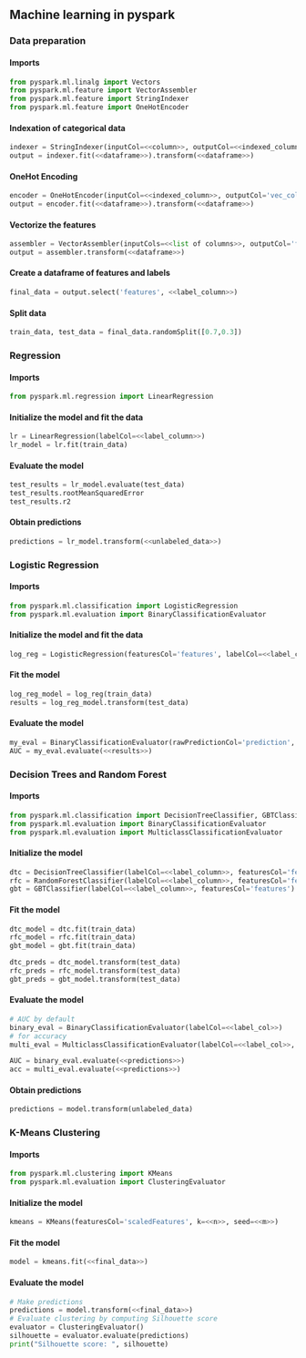 ## Machine learning in pyspark

### Data preparation

#### Imports
````py
from pyspark.ml.linalg import Vectors
from pyspark.ml.feature import VectorAssembler
from pyspark.ml.feature import StringIndexer
from pyspark.ml.feature import OneHotEncoder
````
#### Indexation of  categorical data
````py
indexer = StringIndexer(inputCol=<<column>>, outputCol=<<indexed_column>>)
output = indexer.fit(<<dataframe>>).transform(<<dataframe>>)
````
#### OneHot Encoding
````py
encoder = OneHotEncoder(inputCol=<<indexed_column>>, outputCol='vec_column')
output = encoder.fit(<<dataframe>>).transform(<<dataframe>>)
````
#### Vectorize the features
````py
assembler = VectorAssembler(inputCols=<<list of columns>>, outputCol='features')
output = assembler.transform(<<dataframe>>)
````
#### Create a dataframe of features and labels
````py
final_data = output.select('features', <<label_column>>)
````
#### Split data
````py
train_data, test_data = final_data.randomSplit([0.7,0.3])
````

### Regression

#### Imports
````py
from pyspark.ml.regression import LinearRegression
````
#### Initialize the model and fit the data
````py
lr = LinearRegression(labelCol=<<label_column>>)
lr_model = lr.fit(train_data)
````
#### Evaluate the model
````py
test_results = lr_model.evaluate(test_data)
test_results.rootMeanSquaredError
test_results.r2
````
#### Obtain predictions
````py
predictions = lr_model.transform(<<unlabeled_data>>)
````

### Logistic Regression

#### Imports
````py
from pyspark.ml.classification import LogisticRegression
from pyspark.ml.evaluation import BinaryClassificationEvaluator
````
#### Initialize the model and fit the data
````py
log_reg = LogisticRegression(featuresCol='features', labelCol=<<label_column>>)
````
#### Fit the model
````py
log_reg_model = log_reg(train_data)
results = log_reg_model.transform(test_data)
````
#### Evaluate the model
````py
my_eval = BinaryClassificationEvaluator(rawPredictionCol='prediction', labelCol=<<label_column>>)
AUC = my_eval.evaluate(<<results>>)
````

### Decision Trees and Random Forest

#### Imports
````py
from pyspark.ml.classification import DecisionTreeClassifier, GBTClassifier, RandomForestClassifier
from pyspark.ml.evaluation import BinaryClassificationEvaluator
from pyspark.ml.evaluation import MulticlassClassificationEvaluator
````
#### Initialize the model
````py
dtc = DecisionTreeClassifier(labelCol=<<label_column>>, featuresCol='features')
rfc = RandomForestClassifier(labelCol=<<label_column>>, featuresCol='features')
gbt = GBTClassifier(labelCol=<<label_column>>, featuresCol='features')
````
#### Fit the model
````py
dtc_model = dtc.fit(train_data)
rfc_model = rfc.fit(train_data)
gbt_model = gbt.fit(train_data)

dtc_preds = dtc_model.transform(test_data)
rfc_preds = rfc_model.transform(test_data)
gbt_preds = gbt_model.transform(test_data)
````
#### Evaluate the model
````py
# AUC by default
binary_eval = BinaryClassificationEvaluator(labelCol=<<label_col>>)
# for accuracy
multi_eval = MulticlassClassificationEvaluator(labelCol=<<label_col>>, metricName='accuracy')

AUC = binary_eval.evaluate(<<predictions>>)
acc = multi_eval.evaluate(<<predictions>>)
````
#### Obtain predictions
````py
predictions = model.transform(unlabeled_data)
````

### K-Means Clustering

#### Imports
````py
from pyspark.ml.clustering import KMeans
from pyspark.ml.evaluation import ClusteringEvaluator
````
#### Initialize the model
````py
kmeans = KMeans(featuresCol='scaledFeatures', k=<<n>>, seed=<<m>>)
````
#### Fit the model
````py
model = kmeans.fit(<<final_data>>)
````
#### Evaluate the model
````py
# Make predictions 
predictions = model.transform(<<final_data>>)
# Evaluate clustering by computing Silhouette score
evaluator = ClusteringEvaluator()
silhouette = evaluator.evaluate(predictions)
print("Silhouette score: ", silhouette)
````


